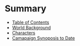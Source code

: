 # Summary

- [Table of Contents](summary.md)  
- [World Background](./world_background.md)
- [Characters](campaign_2024_characters.md)
- [Camapaign Synoposis to Date](campaign_2024_synopsis.md)